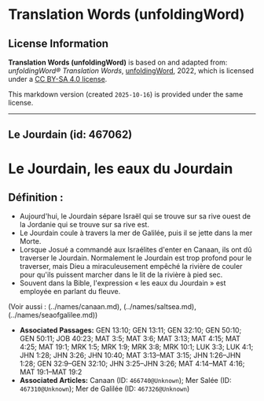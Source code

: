 # Translation Words (unfoldingWord)

## License Information

**Translation Words (unfoldingWord)** is based on and adapted from: _unfoldingWord® Translation Words_, [unfoldingWord](https://unfoldingword.org/utw), 2022, which is licensed under a [CC BY-SA 4.0 license](https://creativecommons.org/licenses/by-sa/4.0/legalcode.en).

This markdown version (created `2025-10-16`) is provided under the same license.



--------------------------------

## Le Jourdain (id: 467062)

Le Jourdain, les eaux du Jourdain
=================================

Définition :
------------

* Aujourd'hui, le Jourdain sépare Israël qui se trouve sur sa rive ouest de la Jordanie qui se trouve sur sa rive est.
* Le Jourdain coule à travers la mer de Galilée, puis il se jette dans la mer Morte.
* Lorsque Josué a commandé aux Israélites d'enter en Canaan, ils ont dû traverser le Jourdain. Normalement le Jourdain est trop profond pour le traverser, mais Dieu a miraculeusement empêché la rivière de couler pour qu'ils puissent marcher dans le lit de la rivière à pied sec.
* Souvent dans la Bible, l'expression « les eaux du Jourdain » est employée en parlant du fleuve.

(Voir aussi : (../names/canaan.md), (../names/saltsea.md), (../names/seaofgalilee.md))

* **Associated Passages:** GEN 13:10; GEN 13:11; GEN 32:10; GEN 50:10; GEN 50:11; JOB 40:23; MAT 3:5; MAT 3:6; MAT 3:13; MAT 4:15; MAT 4:25; MAT 19:1; MRK 1:5; MRK 1:9; MRK 3:8; MRK 10:1; LUK 3:3; LUK 4:1; JHN 1:28; JHN 3:26; JHN 10:40; MAT 3:13–MAT 3:15; JHN 1:26–JHN 1:28; GEN 32:9–GEN 32:10; JHN 3:25–JHN 3:26; MAT 4:14–MAT 4:16; MAT 19:1–MAT 19:2
* **Associated Articles:** Canaan (ID: `466740@Unknown`); Mer Salée (ID: `467310@Unknown`); Mer de Galilée (ID: `467326@Unknown`)

